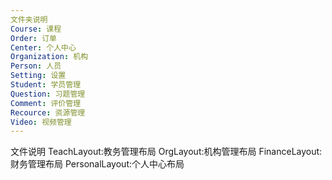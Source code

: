 ```yaml
---
文件夹说明
Course: 课程
Order: 订单
Center: 个人中心
Organization: 机构
Person: 人员
Setting: 设置
Student: 学员管理
Question: 习题管理
Comment: 评价管理
Recource: 资源管理
Video: 视频管理
---
```

文件说明
TeachLayout:教务管理布局
OrgLayout:机构管理布局
FinanceLayout:财务管理布局
PersonalLayout:个人中心布局